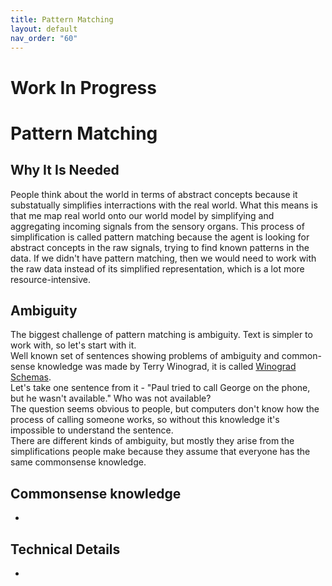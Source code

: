 ```yaml
---
title: Pattern Matching
layout: default
nav_order: "60"
---
```

# Work In Progress

# Pattern Matching

## Why It Is Needed
People think about the world in terms of abstract concepts because it substatually simplifies interractions with the real world. What this means is that me map real world onto our world model by simplifying and aggregating incoming signals from the sensory organs. 
This process of simplification is called pattern matching because the agent is looking for abstract concepts in the raw signals, trying to find known patterns in the data. If we didn't have pattern matching, then we would need to work with the raw data instead of its simplified representation, which is a lot more resource-intensive.

## Ambiguity
The biggest challenge of pattern matching is ambiguity. Text is simpler to work with, so let's start with it.  
Well known set of sentences showing problems of ambiguity and common-sense knowledge was made by Terry Winograd, it is called [Winograd Schemas](https://cs.nyu.edu/~davise/papers/WSOld.html).  
Let's take one sentence from it - "Paul tried to call George on the phone, but he wasn't available." Who was not available?  
The question seems obvious to people, but computers don't know how the process of calling someone works, so without this knowledge it's impossible to understand the sentence.  
There are different kinds of ambiguity, but mostly they arise from the simplifications people make because they assume that everyone has the same commonsense knowledge.

## Commonsense knowledge
-

## Technical Details
-

